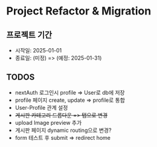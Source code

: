 # Project Refactor & Migration

## 프로젝트 기간

- 시작일: 2025-01-01
- 종료일: (미정) => (예정: 2025-01-31) 

## TODOS
- nextAuth 로그인시 profile => User로 db에 저장
- profile 페이지 create, update => profile로 통합
- User-Profile 관계 설정
- ~~게시판 카테고리 드롭다운 => 탭으로 변경~~
- upload Image preview 추가
- 게시판 페이지 dynamic routing으로 변경?
- form 테스트 후 submit => redirect home
